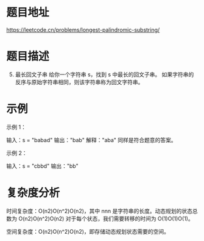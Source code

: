 # 题目地址
https://leetcode.cn/problems/longest-palindromic-substring/

# 题目描述
5. 最长回文子串
给你一个字符串 s，找到 s 中最长的回文子串。
如果字符串的反序与原始字符串相同，则该字符串称为回文字符串。


 
# 示例
示例 1：

输入：s = "babad"
输出："bab"
解释："aba" 同样是符合题意的答案。

示例 2：

输入：s = "cbbd"
输出："bb"
 

# 复杂度分析

时间复杂度：O(n2)O(n^2)O(n2)，其中 nnn 是字符串的长度。动态规划的状态总数为 O(n2)O(n^2)O(n2)
对于每个状态，我们需要转移的时间为 O(1)O(1)O(1)。

空间复杂度：O(n2)O(n^2)O(n2)，即存储动态规划状态需要的空间。
